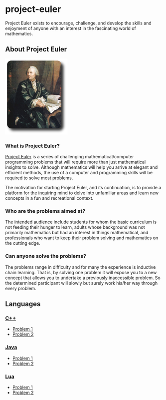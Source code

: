 # project-euler
Project Euler exists to encourage, challenge, and develop the skills and enjoyment of anyone with an interest in the fascinating world of mathematics.

## About Project Euler

![](/.github/euler_portrait.png)

### What is Project Euler?

[Project Euler](https://projecteuler.net/) is a series of challenging mathematical/computer programming problems that will require more than just mathematical insights to solve. Although mathematics will help you arrive at elegant and efficient methods, the use of a computer and programming skills will be required to solve most problems.

The motivation for starting Project Euler, and its continuation, is to provide a platform for the inquiring mind to delve into unfamiliar areas and learn new concepts in a fun and recreational context.

### Who are the problems aimed at?

The intended audience include students for whom the basic curriculum is not feeding their hunger to learn, adults whose background was not primarily mathematics but had an interest in things mathematical, and professionals who want to keep their problem solving and mathematics on the cutting edge.

### Can anyone solve the problems?

The problems range in difficulty and for many the experience is inductive chain learning. That is, by solving one problem it will expose you to a new concept that allows you to undertake a previously inaccessible problem. So the determined participant will slowly but surely work his/her way through every problem.

## Languages

### [C++](/C++/)
- [Problem 1](/C++/problem_1/)
- [Problem 2](/C++/problem_2/)

### [Java](/Java/)
- [Problem 1](/Java/problem_1/)
- [Problem 2](/Java/problem_2/)

### [Lua](/Lua/)
- [Problem 1](/Lua/problem_1/)
- [Problem 2](/Lua/problem_2/)
